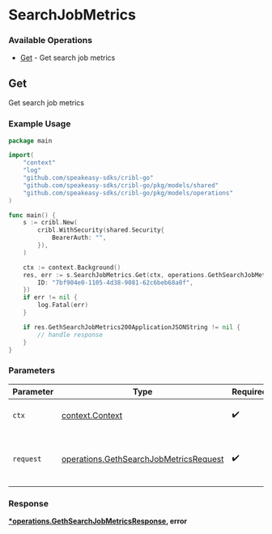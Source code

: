 # SearchJobMetrics

### Available Operations

* [Get](#get) - Get search job metrics

## Get

Get search job metrics

### Example Usage

```go
package main

import(
	"context"
	"log"
	"github.com/speakeasy-sdks/cribl-go"
	"github.com/speakeasy-sdks/cribl-go/pkg/models/shared"
	"github.com/speakeasy-sdks/cribl-go/pkg/models/operations"
)

func main() {
    s := cribl.New(
        cribl.WithSecurity(shared.Security{
            BearerAuth: "",
        }),
    )

    ctx := context.Background()
    res, err := s.SearchJobMetrics.Get(ctx, operations.GethSearchJobMetricsRequest{
        ID: "7bf904e0-1105-4d38-9081-62c6beb68a0f",
    })
    if err != nil {
        log.Fatal(err)
    }

    if res.GethSearchJobMetrics200ApplicationJSONString != nil {
        // handle response
    }
}
```

### Parameters

| Parameter                                                                                        | Type                                                                                             | Required                                                                                         | Description                                                                                      |
| ------------------------------------------------------------------------------------------------ | ------------------------------------------------------------------------------------------------ | ------------------------------------------------------------------------------------------------ | ------------------------------------------------------------------------------------------------ |
| `ctx`                                                                                            | [context.Context](https://pkg.go.dev/context#Context)                                            | :heavy_check_mark:                                                                               | The context to use for the request.                                                              |
| `request`                                                                                        | [operations.GethSearchJobMetricsRequest](../../models/operations/gethsearchjobmetricsrequest.md) | :heavy_check_mark:                                                                               | The request object to use for the request.                                                       |


### Response

**[*operations.GethSearchJobMetricsResponse](../../models/operations/gethsearchjobmetricsresponse.md), error**

